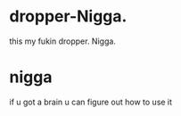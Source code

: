 # dropper-Nigga.
this my fukin dropper. Nigga.

# nigga
if u got a brain u can figure out how to use it
